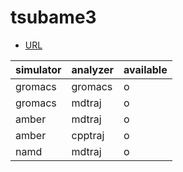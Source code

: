 # tsubame3
- [URL](https://www.t3.gsic.titech.ac.jp/)

| simulator | analyzer     | available |
| --------- | ------------ | --------- |
| gromacs   | gromacs      | o         |
| gromacs   | mdtraj       | o         |
| amber     | mdtraj       | o         |
| amber     | cpptraj      | o         |
| namd      | mdtraj       | o         |
